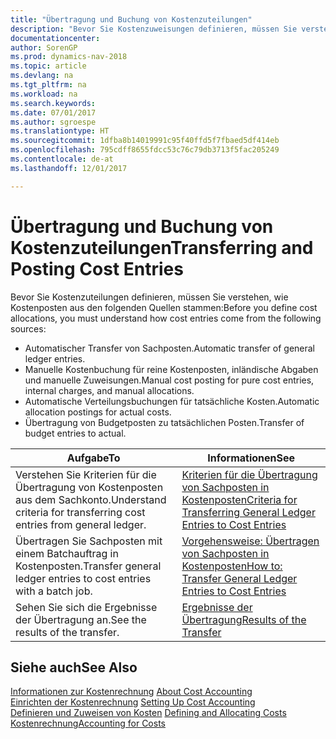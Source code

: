 ```yaml
---
title: "Übertragung und Buchung von Kostenzuteilungen"
description: "Bevor Sie Kostenzuweisungen definieren, müssen Sie verstehen, woher Kostenzuteilungen stammen:"
documentationcenter: 
author: SorenGP
ms.prod: dynamics-nav-2018
ms.topic: article
ms.devlang: na
ms.tgt_pltfrm: na
ms.workload: na
ms.search.keywords: 
ms.date: 07/01/2017
ms.author: sgroespe
ms.translationtype: HT
ms.sourcegitcommit: 1dfba8b14019991c95f40ffd5f7fbaed5df414eb
ms.openlocfilehash: 795cdff8655fdcc53c76c79db3713f5fac205249
ms.contentlocale: de-at
ms.lasthandoff: 12/01/2017

---
```

# <a name="transferring-and-posting-cost-entries"></a><span data-ttu-id="8df58-103">Übertragung und Buchung von Kostenzuteilungen</span><span class="sxs-lookup"><span data-stu-id="8df58-103">Transferring and Posting Cost Entries</span></span>
<span data-ttu-id="8df58-104">Bevor Sie Kostenzuteilungen definieren, müssen Sie verstehen, wie Kostenposten aus den folgenden Quellen stammen:</span><span class="sxs-lookup"><span data-stu-id="8df58-104">Before you define cost allocations, you must understand how cost entries come from the following sources:</span></span>  

-   <span data-ttu-id="8df58-105">Automatischer Transfer von Sachposten.</span><span class="sxs-lookup"><span data-stu-id="8df58-105">Automatic transfer of general ledger entries.</span></span>  
-   <span data-ttu-id="8df58-106">Manuelle Kostenbuchung für reine Kostenposten, inländische Abgaben und manuelle Zuweisungen.</span><span class="sxs-lookup"><span data-stu-id="8df58-106">Manual cost posting for pure cost entries, internal charges, and manual allocations.</span></span>  
-   <span data-ttu-id="8df58-107">Automatische Verteilungsbuchungen für tatsächliche Kosten.</span><span class="sxs-lookup"><span data-stu-id="8df58-107">Automatic allocation postings for actual costs.</span></span>  
-   <span data-ttu-id="8df58-108">Übertragung von Budgetposten zu tatsächlichen Posten.</span><span class="sxs-lookup"><span data-stu-id="8df58-108">Transfer of budget entries to actual.</span></span>  

|<span data-ttu-id="8df58-109">**Aufgabe**</span><span class="sxs-lookup"><span data-stu-id="8df58-109">**To**</span></span>|<span data-ttu-id="8df58-110">**Informationen**</span><span class="sxs-lookup"><span data-stu-id="8df58-110">**See**</span></span>|  
|------------|-------------|  
|<span data-ttu-id="8df58-111">Verstehen Sie Kriterien für die Übertragung von Kostenposten aus dem Sachkonto.</span><span class="sxs-lookup"><span data-stu-id="8df58-111">Understand criteria for transferring cost entries from general ledger.</span></span>|[<span data-ttu-id="8df58-112">Kriterien für die Übertragung von Sachposten in Kostenposten</span><span class="sxs-lookup"><span data-stu-id="8df58-112">Criteria for Transferring General Ledger Entries to Cost Entries</span></span>](finance-criteria-for-transferring-general-ledger-entries-to-cost-entries.md)|  
|<span data-ttu-id="8df58-113">Übertragen Sie Sachposten mit einem Batchauftrag in Kostenposten.</span><span class="sxs-lookup"><span data-stu-id="8df58-113">Transfer general ledger entries to cost entries with a batch job.</span></span>|[<span data-ttu-id="8df58-114">Vorgehensweise: Übertragen von Sachposten in Kostenposten</span><span class="sxs-lookup"><span data-stu-id="8df58-114">How to: Transfer General Ledger Entries to Cost Entries</span></span>](finance-how-to-transfer-general-ledger-entries-to-cost-entries.md)|  
|<span data-ttu-id="8df58-115">Sehen Sie sich die Ergebnisse der Übertragung an.</span><span class="sxs-lookup"><span data-stu-id="8df58-115">See the results of the transfer.</span></span>|[<span data-ttu-id="8df58-116">Ergebnisse der Übertragung</span><span class="sxs-lookup"><span data-stu-id="8df58-116">Results of the Transfer</span></span>](finance-results-of-the-transfer.md)|  

## <a name="see-also"></a><span data-ttu-id="8df58-117">Siehe auch</span><span class="sxs-lookup"><span data-stu-id="8df58-117">See Also</span></span>  
 <span data-ttu-id="8df58-118">[Informationen zur Kostenrechnung](finance-about-cost-accounting.md) </span><span class="sxs-lookup"><span data-stu-id="8df58-118">[About Cost Accounting](finance-about-cost-accounting.md) </span></span>  
 <span data-ttu-id="8df58-119">[Einrichten der Kostenrechnung](finance-set-up-cost-accounting.md) </span><span class="sxs-lookup"><span data-stu-id="8df58-119">[Setting Up Cost Accounting](finance-set-up-cost-accounting.md) </span></span>  
 <span data-ttu-id="8df58-120">[Definieren und Zuweisen von Kosten](finance-define-and-allocate-costs.md) </span><span class="sxs-lookup"><span data-stu-id="8df58-120">[Defining and Allocating Costs](finance-define-and-allocate-costs.md) </span></span>  
 [<span data-ttu-id="8df58-121">Kostenrechnung</span><span class="sxs-lookup"><span data-stu-id="8df58-121">Accounting for Costs</span></span>](finance-manage-cost-accounting.md)

